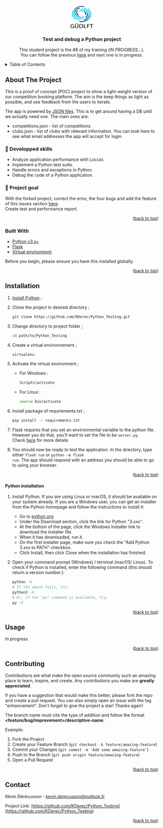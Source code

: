 <div id="top"></div>


<!-- PROJECT LOGO -->
<br/>
<div align="center">
  <a href="https://github.com/KDerec/softdesk/blob/master/images/logo.png">
    <img src="images/logo.png" alt="Logo" width="80" height="80">
  </a>

<h3 align="center">Test and debug a Python project</h3>
  <p align="center">
    This student project is the #8 of my training (<i>IN PROGRESS...</i>).<br>You can follow the previous <a href="https://github.com/KDerec/softdesk">here</a> and next one is in progress.
  </p>
</div>


<!-- TABLE OF CONTENTS -->
<details>
  <summary>Table of Contents</summary>
  <ol>
    <li><a href="#about-the-project">About The Project</a></li>
    <li><a href="#built-with">Built With</a></li>
    <li><a href="#installation">Installation</a></li>
    <li><a href="#usage">Usage</a></li>
    <li><a href="#contributing">Contributing</a></li>
    <li><a href="#contact">Contact</a></li>
  </ol>
</details>


<!-- ABOUT THE PROJECT -->
## About The Project
This is a proof of concept (POC) project to show a light-weight version of our competition booking platform. The aim is the keep things as light as possible, and use feedback from the users to iterate.

The app is powered by [JSON files](https://www.tutorialspoint.com/json/json_quick_guide.htm). This is to get around having a DB until we actually need one. The main ones are:
    
* competitions.json - list of competitions
* clubs.json - list of clubs with relevant information. You can look here to see what email addresses the app will accept for login.
### 🌱 Developped skills
- Analyze application performance with Locust.
- Implement a Python test suite.
- Handle errors and exceptions in Python.
- Debug the code of a Python application.

### 🚀 Project goal
With the forked project, correct the error, the four bugs and add the feature of this issues section [here](https://github.com/OpenClassrooms-Student-Center/Python_Testing/issues).  
Create test and performance report.

<p align="right">(<a href="#top">back to top</a>)</p>


### Built With

* [Python v3.x+](https://www.python.org/)
* [Flask](https://flask.palletsprojects.com/en/2.2.x/)
* [Virtual environment](https://virtualenv.pypa.io/en/stable/installation.html)

Before you begin, please ensure you have this installed globally.

<p align="right">(<a href="#top">back to top</a>)</p>


## Installation

1. <a href="#python-installation">Install Python</a> ;
2. Clone the project in desired directory ;
   ```sh
   git clone https://github.com/KDerec/Python_Testing.git
   ```
3. Change directory to project folder ;
   ```sh
   cd path/to/Python_Testing
   ```
4. Create a virtual environnement ;
      ```sh
      virtualenv.
      ```
5. Activate the virtual environment ;
    * For Windows :
      ```sh
      Scripts\activate
      ```
    * For Linux :
      ```sh
      source bin/activate
      ```
6. Install package of requirements.txt ;
   ```sh
   pip install -r requirements.txt
   ```
7. Flask requires that you set an environmental variable to the python file. However you do that, you'll want to set the file to be `server.py`.  
   Check [here](https://flask.palletsprojects.com/en/1.1.x/quickstart/#a-minimal-application) for more details

8. You should now be ready to test the application. In the directory, type either <code>flask run</code> or <code>python -m flask run</code>. The app should respond with an address you should be able to go to using your browser.


<p align="right">(<a href="#top">back to top</a>)</p>


#### Python installation

1. Install Python. If you are using Linux or macOS, it should be available on your system already. If you are a Windows user, you can get an installer from the Python homepage and follow the instructions to install it:
   - Go to [python.org](https://www.python.org/)
   - Under the Download section, click the link for Python "3.xxx".
   - At the bottom of the page, click the Windows Installer link to download the installer file.
   - When it has downloaded, run it.
   - On the first installer page, make sure you check the "Add Python 3.xxx to PATH" checkbox.
   - Click Install, then click Close when the installation has finished.

2. Open your command prompt (Windows) / terminal (macOS/ Linux). To check if Python is installed, enter the following command (this should return a version number.):
   ``` sh
   python -V
   # If the above fails, try:
   python3 -V
   # Or, if the "py" command is available, try:
   py -V
   ```

<p align="right">(<a href="#top">back to top</a>)</p>


<!-- USAGE EXAMPLES -->
## Usage

In progress

<p align="right">(<a href="#top">back to top</a>)</p>


<!-- CONTRIBUTING -->
## Contributing

Contributions are what make the open source community such an amazing place to learn, inspire, and create. Any contributions you make are **greatly appreciated**.  

If you have a suggestion that would make this better, please fork the repo and create a pull request. You can also simply open an issue with the tag "enhancement".
Don't forget to give the project a star! Thanks again!  

The branch name must cite the type of addition and follow the format **<feature/bug/improvement>/descriptive-name**.  

Example:
1. Fork the Project
2. Create your Feature Branch (`git checkout -b feature/amazing-feature`)
3. Commit your Changes (`git commit -m 'Add some amazing-feature'`)
4. Push to the Branch (`git push origin feature/amazing-feature`)
5. Open a Pull Request

<p align="right">(<a href="#top">back to top</a>)</p>


<!-- CONTACT -->
## Contact

Kévin Dérécusson - kevin.derecusson@outlook.fr

Project Link: [https://github.com/KDerec/Python_Testing](https://github.com/KDerec/Python_Testing)

<p align="right">(<a href="#top">back to top</a>)</p>